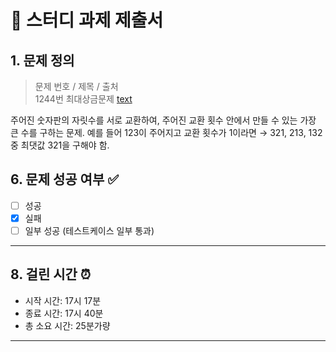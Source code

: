 # 📝 스터디 과제 제출서

## 1. 문제 정의
> 문제 번호 / 제목 / 출처  
> 1244번 최대상금문제
> [text](https://swexpertacademy.com/main/code/problem/problemDetail.do?contestProbId=AV15Khn6AN0CFAYD&categoryId=AV15Khn6AN0CFAYD&categoryType=CODE&problemTitle=1244&orderBy=FIRST_REG_DATETIME&selectCodeLang=ALL&select-1=&pageSize=10&pageIndex=1&&&&&&&&&)

주어진 숫자판의 자릿수를 서로 교환하여, 주어진 교환 횟수 안에서 만들 수 있는 가장 큰 수를 구하는 문제.
예를 들어 123이 주어지고 교환 횟수가 1이라면 → 321, 213, 132 중 최댓값 321을 구해야 함.


## 6. 문제 성공 여부 ✅
- [ ] 성공  
- [x] 실패  
- [ ] 일부 성공 (테스트케이스 일부 통과)

---


## 8. 걸린 시간 ⏰
- 시작 시간:  17시 17분
- 종료 시간:  17시 40분
- 총 소요 시간:  25분가량

---
